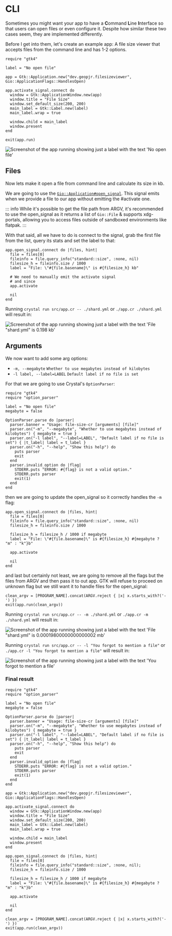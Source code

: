 # CLI

Sometimes you might want your app to have a **C**ommand **L**ine **I**nterface so that users can open files or even configure it. Despite how similar these two cases seem, they are implemented differently.

Before I get into them, let's create an example app: A file size viewer that accepts files from the command line and has 1-2 options.

```crystal
require "gtk4"

label = "No open file"

app = Gtk::Application.new("dev.geopjr.filesizeviewer", Gio::ApplicationFlags::HandlesOpen)

app.activate_signal.connect do
  window = Gtk::ApplicationWindow.new(app)
  window.title = "File Size"
  window.set_default_size(200, 200)
  main_label = Gtk::Label.new(label)
  main_label.wrap = true

  window.child = main_label
  window.present
end

exit(app.run)
```

![Screenshot of the app running showing just a label with the text 'No open file'](/assets/en/cli-0.png)

## Files

Now lets make it open a file from command line and calculate its size in kb.

We are going to use the [`Gio::Application#open_signal`](https://hugopl.github.io/gtk4.cr/Gio/Application.html#open_signal-instance-method). This signal emits when we provide a file to our app without emitting the #activate one.

::: info
While it's possible to get the file path from ARGV, it's recommended to use the open_signal as it returns a list of `Gio::File` & supports xdg-portals, allowing you to access files outside of sandboxed environments like flatpak.
:::

With that said, all we have to do is connect to the signal, grab the first file from the list, query its stats and set the label to that:

```crystal
app.open_signal.connect do |files, hint|
  file = files[0]
  fileinfo = file.query_info("standard::size", :none, nil)
  filesize_h = fileinfo.size / 1000
  label = "File: \"#{file.basename}\" is #{filesize_h} kb"

  # We need to manually emit the activate signal
  # and since 
  app.activate

  nil
end
```

Running `crystal run src/app.cr -- ./shard.yml` or `./app.cr ./shard.yml` will result in:

![Screenshot of the app running showing just a label with the text 'File "shard.yml" is 0.198 kb'](/assets/en/cli-1.png)

## Arguments

We now want to add some arg options:

- `-m, --megabyte` `Whether to use megabytes instead of kilobytes`
- `-l label, --label=LABEL` `Default label if no file is set`

For that we are going to use Crystal's `OptionParser`:

```crystal
require "gtk4"
require "option_parser"

label = "No open file"
megabyte = false

OptionParser.parse do |parser|
  parser.banner = "Usage: file-size-cr [arguments] [file]"
  parser.on("-m", "--megabyte", "Whether to use megabytes instead of kilobytes") { megabyte = true }
  parser.on("-l label", "--label=LABEL", "Default label if no file is set") { |t_label| label = t_label }
  parser.on("-h", "--help", "Show this help") do
    puts parser
    exit
  end
  parser.invalid_option do |flag|
    STDERR.puts "ERROR: #{flag} is not a valid option."
    STDERR.puts parser
    exit(1)
  end
end
```

then we are going to update the open_signal so it correctly handles the `-m` flag:

```crystal
app.open_signal.connect do |files, hint|
  file = files[0]
  fileinfo = file.query_info("standard::size", :none, nil)
  filesize_h = fileinfo.size / 1000

  filesize_h = filesize_h / 1000 if megabyte
  label = "File: \"#{file.basename}\" is #{filesize_h} #{megabyte ? "m" : "k"}b"

  app.activate

  nil
end
```

and last but certainly not least, we are going to remove all the flags but the files from ARGV and then pass it to out app. GTK will refuse to proceed on unknown flag but we still want it to handle files for the open_signal:

```crystal
clean_argv = [PROGRAM_NAME].concat(ARGV.reject { |x| x.starts_with?('-') })
exit(app.run(clean_argv))
```

Running `crystal run src/app.cr -- -m ./shard.yml` or `./app.cr -m ./shard.yml` will result in:

![Screenshot of the app running showing just a label with the text 'File "shard.yml" is 0.00019800000000000002 mb'](/assets/en/cli-2.png)

Running `crystal run src/app.cr -- -l "You forgot to mention a file"` or `./app.cr -l "You forgot to mention a file"` will result in:

![Screenshot of the app running showing just a label with the text 'You forgot to mention a file'](/assets/en/cli-3.png)

### Final result

```crystal
require "gtk4"
require "option_parser"

label = "No open file"
megabyte = false

OptionParser.parse do |parser|
  parser.banner = "Usage: file-size-cr [arguments] [file]"
  parser.on("-m", "--megabyte", "Whether to use megabytes instead of kilobytes") { megabyte = true }
  parser.on("-l label", "--label=LABEL", "Default label if no file is set") { |t_label| label = t_label }
  parser.on("-h", "--help", "Show this help") do
    puts parser
    exit
  end
  parser.invalid_option do |flag|
    STDERR.puts "ERROR: #{flag} is not a valid option."
    STDERR.puts parser
    exit(1)
  end
end

app = Gtk::Application.new("dev.geopjr.filesizeviewer", Gio::ApplicationFlags::HandlesOpen)

app.activate_signal.connect do
  window = Gtk::ApplicationWindow.new(app)
  window.title = "File Size"
  window.set_default_size(200, 200)
  main_label = Gtk::Label.new(label)
  main_label.wrap = true

  window.child = main_label
  window.present
end

app.open_signal.connect do |files, hint|
  file = files[0]
  fileinfo = file.query_info("standard::size", :none, nil);
  filesize_h = fileinfo.size / 1000

  filesize_h = filesize_h / 1000 if megabyte
  label = "File: \"#{file.basename}\" is #{filesize_h} #{megabyte ? "m" : "k"}b"

  app.activate

  nil
end

clean_argv = [PROGRAM_NAME].concat(ARGV.reject { |x| x.starts_with?('-') })
exit(app.run(clean_argv))
```
